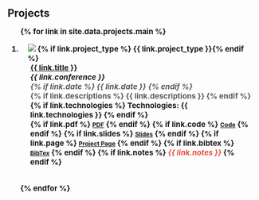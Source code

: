 <h1 id="projects"></h1>

<h2 style="margin: 60px 0px -15px;">Projects <temp style="font-size:15px;">

<!-- [</temp><a href="https://scholar.google.com/citations?user=SCHOLAR_ID&user=dwIyWrEAAAAJ" target="_blank" style="font-size:15px;">Google Scholar</a><temp style="font-size:15px;">] -->


<div class="publications">
<ol class="bibliography">

{% for link in site.data.projects.main %}

<li>
<div class="pub-row">
  <div class="col-sm-3 abbr" style="position: relative;padding-right: 15px;padding-left: 15px;">
    <img src="{{ link.image }}" class="teaser img-fluid z-depth-1" style="width=100;height=40%">
            {% if link.project_type %} <abbr class="badge">{{ link.project_type }}</abbr>{% endif %}
  </div>
  <div class="col-sm-9" style="position: relative;padding-right: 15px;padding-left: 20px;">
      <div class="title"><a href="{{ link.pdf }}">{{ link.title }}</a></div>
      <!-- <div class="author">{{ link.authors }}</div> -->
      <div class="periodical"><em>{{ link.conference }}</em>
      </div>
      <i style="color:#595959; font-style: italicized;">{% if link.date %} 
      {{ link.date }}
      {% endif %}</i>
      <br>
      <i style="color:#595959; font-style: normal;">{% if link.descriptions %} 
      {{ link.descriptions }}
      {% endif %}</i>
      <br>
    <div class="links">
      <i style="font-style: normal;">{% if link.technologies %} 
      Technologies: {{ link.technologies }}
      {% endif %}</i>
      <br>
      {% if link.pdf %} 
      <a href="{{ link.pdf }}" class="btn btn-sm z-depth-0" role="button" target="_blank" style="font-size:12px;">PDF</a>
      {% endif %}
      {% if link.code %} 
      <a href="{{ link.code }}" class="btn btn-sm z-depth-0" role="button" target="_blank" style="font-size:12px;">Code</a>
      {% endif %}
      {% if link.slides %} 
      <a href="{{ link.slides }}" class="btn btn-sm z-depth-0" role="button" target="_blank" style="font-size:12px;">Slides</a>
      {% endif %}
      {% if link.page %} 
      <a href="{{ link.page }}" class="btn btn-sm z-depth-0" role="button" target="_blank" style="font-size:12px;">Project Page</a>
      {% endif %}
      {% if link.bibtex %} 
      <a href="{{ link.bibtex }}" class="btn btn-sm z-depth-0" role="button" target="_blank" style="font-size:12px;">BibTex</a>
      {% endif %}
      {% if link.notes %} 
      <strong> <i style="color:#e74d3c">{{ link.notes }}</i></strong>
      {% endif %}
    </div>
  </div>
</div>
</li>

<br>

{% endfor %}


</ol>
</div>


